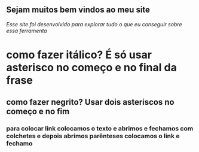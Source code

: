 ## **Sejam muitos bem vindos ao meu site**
*Esse site foi desenvolvido para explorar tudo o que eu conseguir sobre essa ferramenta* 
# como fazer itálico? É só usar asterisco no começo e no final da frase
## como fazer negrito? Usar dois asteriscos no começo e no fim
### para colocar link colocamos o texto e abrimos e fechamos com colchetes e depois abrimos parênteses colocamos o link e fechamo


